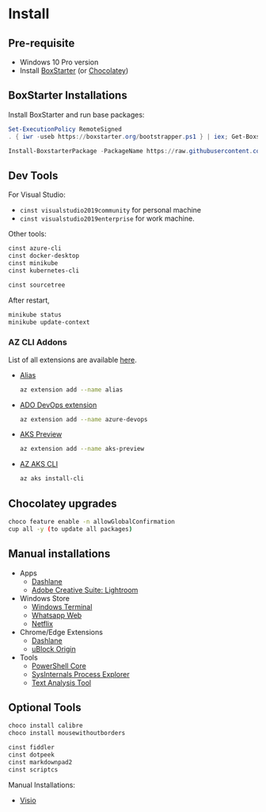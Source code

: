 # Install

## Pre-requisite

* Windows 10 Pro version
* Install [BoxStarter](https://boxstarter.org) (or [Chocolatey](https://chocolatey.org/install))

## BoxStarter Installations

Install BoxStarter and run base packages:
```powershell
Set-ExecutionPolicy RemoteSigned
. { iwr -useb https://boxstarter.org/bootstrapper.ps1 } | iex; Get-Boxstarter -Force

Install-BoxstarterPackage -PackageName https://raw.githubusercontent.com/whihathac/init/master/BoxStarter/base.txt -DisableReboots
```


## Dev Tools

For Visual Studio:
* `cinst visualstudio2019community` for personal machine
* `cinst visualstudio2019enterprise` for work machine.

Other tools:
```bash
cinst azure-cli
cinst docker-desktop
cinst minikube
cinst kubernetes-cli

cinst sourcetree
```

After restart,
```bash
minikube status
minikube update-context
```


### AZ CLI Addons

List of all extensions are available [here](https://docs.microsoft.com/en-us/cli/azure/azure-cli-extensions-list?view=azure-cli-latest). 

* [Alias](https://docs.microsoft.com/en-us/cli/azure/azure-cli-extension-alias?view=azure-cli-latest)
  ```bash
  az extension add --name alias
  ```
* [ADO DevOps extension](https://github.com/Azure/azure-devops-cli-extension)
  ```bash
  az extension add --name azure-devops
  ```
* [AKS Preview](https://github.com/Azure/azure-cli-extensions/tree/master/src/aks-preview)
  ```bash
  az extension add --name aks-preview
  ```
* [AZ AKS CLI](https://docs.microsoft.com/en-us/cli/azure/aks?view=azure-cli-latest)
  ```bash
  az aks install-cli
  ```


## Chocolatey upgrades

```bash
choco feature enable -n allowGlobalConfirmation
cup all -y (to update all packages)
```


## Manual installations

* Apps
  * [Dashlane](https://www.dashlane.com/download)
  * [Adobe Creative Suite: Lightroom](https://creativecloud.adobe.com/)
* Windows Store
  * [Windows Terminal](https://www.microsoft.com/en-us/p/windows-terminal-preview/9n0dx20hk701)
  * [Whatsapp Web](https://www.microsoft.com/en-us/p/whatsapp-desktop/9nksqgp7f2nh)
  * [Netflix](https://www.microsoft.com/en-us/p/netflix/9wzdncrfj3tj)
* Chrome/Edge Extensions
  * [Dashlane](https://chrome.google.com/webstore/detail/dashlane-password-manager/fdjamakpfbbddfjaooikfcpapjohcfmg)
  * [uBlock Origin](https://chrome.google.com/webstore/detail/ublock-origin/cjpalhdlnbpafiamejdnhcphjbkeiagm)
* Tools
  * [PowerShell Core](https://github.com/PowerShell/PowerShell/releases)
  * [SysInternals Process Explorer](https://docs.microsoft.com/en-us/sysinternals/downloads/process-explorer)
  * [Text Analysis Tool](https://textanalysistool.github.io/)


## Optional Tools

```bash
choco install calibre
choco install mousewithoutborders

cinst fiddler
cinst dotpeek
cinst markdownpad2
cinst scriptcs
```

Manual Installations:
* [Visio](office.com/setup)